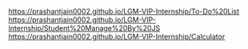 https://prashantjain0002.github.io/LGM-VIP-Internship/To-Do%20List <br>
https://prashantjain0002.github.io/LGM-VIP-Internship/Student%20Manage%20By%20JS <br>
https://prashantjain0002.github.io/LGM-VIP-Internship/Calculator
